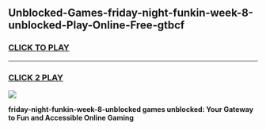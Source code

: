 
## Unblocked-Games-friday-night-funkin-week-8-unblocked-Play-Online-Free-gtbcf
<h3>
<a href="https://premium76.site?title=friday-night-funkin-week-8-unblocked&ref=26A">CLICK TO PLAY</a></h3>
<hr>

<h3>
<a href="https://premium76.site?title=friday-night-funkin-week-8-unblocked&ref=26A">CLICK 2 PLAY</a>
  
</h3>

<a href="https://premium76.site?title=friday-night-funkin-week-8-unblocked&ref=26A"><img src="https://clearcache.store/games.png"></a>


**friday-night-funkin-week-8-unblocked games unblocked: Your Gateway to Fun and Accessible Online Gaming**
